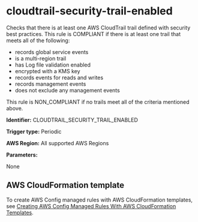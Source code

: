 # cloudtrail\-security\-trail\-enabled<a name="cloudtrail-security-trail-enabled"></a>

Checks that there is at least one AWS CloudTrail trail defined with security best practices\. This rule is COMPLIANT if there is at least one trail that meets all of the following:
+ records global service events
+ is a multi\-region trail
+ has Log file validation enabled
+ encrypted with a KMS key
+ records events for reads and writes
+ records management events
+ does not exclude any management events

This rule is NON\_COMPLIANT if no trails meet all of the criteria mentioned above\.

**Identifier:** CLOUDTRAIL\_SECURITY\_TRAIL\_ENABLED

**Trigger type:** Periodic

**AWS Region:** All supported AWS Regions

**Parameters:**

None  

## AWS CloudFormation template<a name="w24aac11c29c17c69c19"></a>

To create AWS Config managed rules with AWS CloudFormation templates, see [Creating AWS Config Managed Rules With AWS CloudFormation Templates](aws-config-managed-rules-cloudformation-templates.md)\.